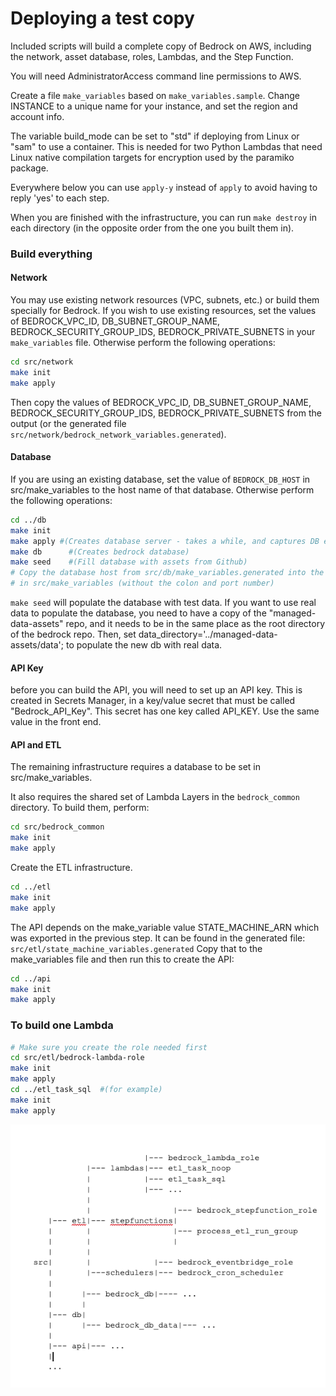 # Deploying a test copy
Included scripts will build a complete copy of Bedrock on AWS, including the network, asset database, roles, Lambdas, and the Step Function.

You will need AdministratorAccess command line permissions to AWS.

Create a file `make_variables` based on `make_variables.sample`. Change INSTANCE to a unique name for your instance, and set the region and account info.

The variable build_mode can be set to "std" if deploying from Linux or "sam" to use a container. This is needed for two Python Lambdas that need Linux native compilation targets for encryption used by the paramiko package.

Everywhere below you can use ```apply-y``` instead of ```apply``` to avoid having to reply 'yes' to each step.

When you are finished with the infrastructure, you can run ```make destroy``` in each directory (in the opposite order from the one you built them in).

### Build everything

#### Network
You may use existing network resources (VPC, subnets, etc.) or build them specially for Bedrock. If you wish to use existing resources, set the values of BEDROCK_VPC_ID, DB_SUBNET_GROUP_NAME, BEDROCK_SECURITY_GROUP_IDS, BEDROCK_PRIVATE_SUBNETS in your `make_variables` file. Otherwise perform the following operations:
```sh
cd src/network
make init
make apply
```
Then copy the values of BEDROCK_VPC_ID, DB_SUBNET_GROUP_NAME, BEDROCK_SECURITY_GROUP_IDS, BEDROCK_PRIVATE_SUBNETS from the output (or the generated file `src/network/bedrock_network_variables.generated`).

#### Database

If you are using an existing database, set the value of ```BEDROCK_DB_HOST``` in src/make_variables to the host name of that database. Otherwise perform the following operations:

```sh
cd ../db
make init
make apply #(Creates database server - takes a while, and captures DB endpoint in src/db/make_variables.generated)
make db      #(Creates bedrock database)
make seed    #(Fill database with assets from Github)
# Copy the database host from src/db/make_variables.generated into the value of BEDROCK_DB_HOST
# in src/make_variables (without the colon and port number)
```

`make seed` will populate the database with test data. If you want to use real data to populate the database, you need to have a copy of the "managed-data-assets" repo, and it needs to be in the same place as the root directory of the bedrock repo. Then, set data_directory='../managed-data-assets/data'; to populate the new db with real data.

#### API Key
before you can build the API, you will need to set up an API key. This is created in Secrets Manager, in a key/value secret that must be called "Bedrock_API_Key". This secret has one key called API_KEY. Use the same value in the front end.

#### API and ETL
The remaining infrastructure requires a database to be set in src/make_variables.

It also requires the shared set of Lambda Layers in the `bedrock_common` directory. 
To build them, perform:

```sh
cd src/bedrock_common
make init
make apply
```

Create the ETL infrastructure.

```sh
cd ../etl
make init
make apply
```

The API depends on the make_variable value STATE_MACHINE_ARN which was exported in the previous step. It can be found in the generated file: `src/etl/state_machine_variables.generated`
Copy that to the make_variables file and then run this to create the API:

``` sh
cd ../api
make init
make apply
```

### To build one Lambda
```sh
# Make sure you create the role needed first
cd src/etl/bedrock-lambda-role
make init
make apply
cd ../etl_task_sql  #(for example)
make init
make apply
```

![directory-structure](./img/deployment-folders.png)
